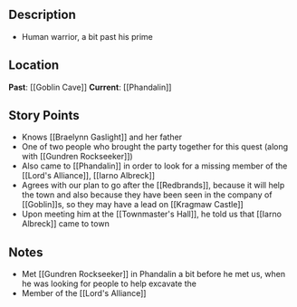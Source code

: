 ## Description
- Human warrior, a bit past his prime
## Location
**Past**: [[Goblin Cave]]
**Current**: [[Phandalin]]
## Story Points
- Knows [[Braelynn Gaslight]] and her father
- One of two people who brought the party together for this quest (along with [[Gundren Rockseeker]])
- Also came to [[Phandalin]] in order to look for a missing member of the [[Lord's Alliance]], [[Iarno Albreck]]
- Agrees with our plan to go after the [[Redbrands]], because it will help the town and also because they have been seen in the company of [[Goblin]]s, so they may have a lead on [[Kragmaw Castle]]
- Upon meeting him at the [[Townmaster's Hall]], he told us that [[Iarno Albreck]] came to town
## Notes
- Met [[Gundren Rockseeker]] in Phandalin a bit before he met us, when he was looking for people to help excavate the 
- Member of the [[Lord's Alliance]]
